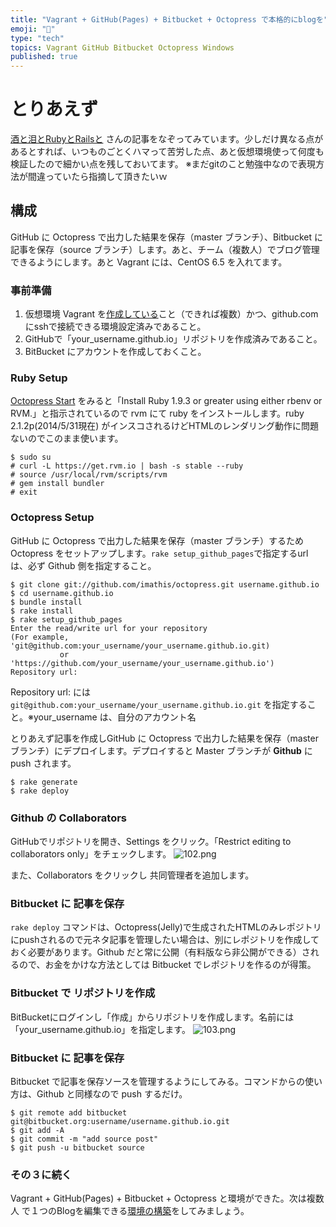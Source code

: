 ```yaml
---
title: "Vagrant + GitHub(Pages) + Bitbucket + Octopress で本格的にblogを"
emoji: "📝"
type: "tech"
topics: Vagrant GitHub Bitbucket Octopress Windows
published: true
---
```


# とりあえず
[酒と泪とRubyとRailsと](http://morizyun.github.io/blog/octopress-gitpage-minimum-install-guide/) さんの記事をなぞってみています。少しだけ異なる点があるとすれば、いつものごとくハマって苦労した点、あと仮想環境使って何度も検証したので細かい点を残しておいてます。
※まだgitのこと勉強中なので表現方法が間違っていたら指摘して頂きたいｗ

## 構成
GitHub に Octopress で出力した結果を保存（master ブランチ）、Bitbucket に記事を保存（source ブランチ）します。あと、チーム（複数人）でブログ管理できるようにします。あと Vagrant には、CentOS 6.5 を入れてます。

### 事前準備
1. 仮想環境 Vagrant を[作成している](http://qiita.com/murachi1208/items/5b429cb7cedf76164e67)こと（できれば複数）かつ、github.com にsshで接続できる環境設定済みであること。
2. GitHubで「your_username.github.io」リポジトリを作成済みであること。
3. BitBucket にアカウントを作成しておくこと。

### Ruby Setup
[Octopress Start](http://octopress.org/docs/setup/rvm/) をみると「Install Ruby 1.9.3 or greater using either rbenv or RVM.」と指示されているので rvm にて ruby をインストールします。ruby 2.1.2p(2014/5/31現在) がインスコされるけどHTMLのレンダリング動作に問題ないのでこのまま使います。

```
$ sudo su
# curl -L https://get.rvm.io | bash -s stable --ruby
# source /usr/local/rvm/scripts/rvm
# gem install bundler
# exit
```

### Octopress Setup
GitHub に Octopress で出力した結果を保存（master ブランチ）するため Octopress をセットアップします。```rake setup_github_pages```で指定するurlは、必ず Github 側を指定すること。

```
$ git clone git://github.com/imathis/octopress.git username.github.io
$ cd username.github.io
$ bundle install
$ rake install
$ rake setup_github_pages
Enter the read/write url for your repository
(For example, 'git@github.com:your_username/your_username.github.io.git)
           or 'https://github.com/your_username/your_username.github.io')
Repository url: 
```

Repository url: には ```git@github.com:your_username/your_username.github.io.git``` を指定すること。※your_username は、自分のアカウント名

とりあえず記事を作成しGitHub に Octopress で出力した結果を保存（master ブランチ）にデプロイします。デプロイすると Master ブランチが **Github** に push されます。

```
$ rake generate
$ rake deploy
```

### Github の Collaborators
GitHubでリポジトリを開き、Settings をクリック。「Restrict editing to collaborators only」をチェックします。
![102.png](https://qiita-image-store.s3.amazonaws.com/0/44540/2f1fb3f3-b4da-d6d5-220e-5017151a53ba.png)

また、Collaborators をクリックし 共同管理者を追加します。

### Bitbucket に 記事を保存
```rake deploy``` コマンドは、Octopress(Jelly)で生成されたHTMLのみレポジトリにpushされるので元ネタ記事を管理したい場合は、別にレポジトリを作成しておく必要があります。Github だと常に公開（有料版なら非公開ができる）されるので、お金をかけな方法としては Bitbucket でレポジトリを作るのが得策。

### Bitbucket で リポジトリを作成
BitBucketにログインし「作成」からリポジトリを作成します。名前には「your_username.github.io」を指定します。
![103.png](https://qiita-image-store.s3.amazonaws.com/0/44540/2005d910-a760-83e9-da65-f1ee41b9df14.png)

### Bitbucket に 記事を保存
Bitbucket で記事を保存ソースを管理するようにしてみる。コマンドからの使い方は、Github と同様なので push するだけ。

```
$ git remote add bitbucket git@bitbucket.org:username/username.github.io.git
$ git add -A
$ git commit -m "add source post"
$ git push -u bitbucket source
```

### その３に続く
Vagrant + GitHub(Pages) + Bitbucket + Octopress と環境ができた。次は複数人 で１つのBlogを編集できる[環境の構築](http://qiita.com/murachi1208/items/98cf8342c31e73b9065a)をしてみましょう。


